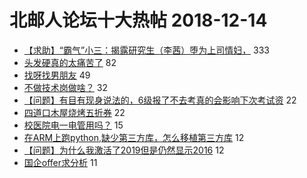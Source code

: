 # 北邮人论坛十大热帖 2018-12-14

- [【求助】“霸气”小三：揭露研究生（李茜）堕为上司情妇，](https://bbs.byr.cn/article/Feeling/3093097) 333
- [头发硬真的太痛苦了](https://bbs.byr.cn/article/Talking/6081427) 82
- [找呀找男朋友](https://bbs.byr.cn/article/Friends/1903713) 49
- [不做技术岗做啥？](https://bbs.byr.cn/article/WorkLife/1113490) 32
- [【问题】有目有现身说法的，6级报了不去考真的会影响下次考试资](https://bbs.byr.cn/article/StudyShare/188900) 22
- [四道口木屋烧烤五折券](https://bbs.byr.cn/article/Food/499482) 22
- [校医院电一电管用吗？](https://bbs.byr.cn/article/AimGraduate/1153642) 15
- [在ARM上跑python,缺少第三方库，怎么移植第三方库](https://bbs.byr.cn/article/Embedded_System/16679) 12
- [【问题】为什么我激活了2019但是仍然显示2016](https://bbs.byr.cn/article/BUPTNet/99065) 12
- [国企offer求分析](https://bbs.byr.cn/article/Job/2010131) 11


